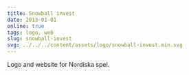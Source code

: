 ```yaml
---
title: Snowball invest
date: 2013-01-01
online: true
tags: logo, web
slug: snowball-invest
svg: ../../../content/assets/logo/snowball-invest.min.svg
---
```


Logo and website for Nordiska spel.
